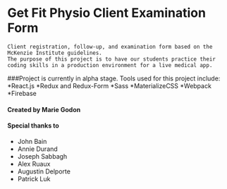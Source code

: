 # Get Fit Physio Client Examination Form

    Client registration, follow-up, and examination form based on the McKenzie Institute guidelines.
    The purpose of this project is to have our students practice their  
    coding skills in a production environment for a live medical app.

###Project is currently in alpha stage. 
Tools used for this project include:
*React.js
*Redux and Redux-Form
*Sass
*MaterializeCSS
*Webpack
*Firebase

#### Created by Marie Godon
#### Special thanks to
>
* John Bain
* Annie Durand
* Joseph Sabbagh
* Alex Ruaux
* Augustin Delporte
* Patrick Luk






